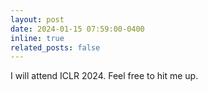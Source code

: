 ```yaml
---
layout: post
date: 2024-01-15 07:59:00-0400
inline: true
related_posts: false
---
```


I will attend ICLR 2024. Feel free to hit me up.
